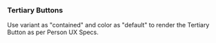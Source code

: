 ### Tertiary Buttons
Use variant as "contained" and color as "default" to render
the Tertiary Button as per Person UX Specs.
